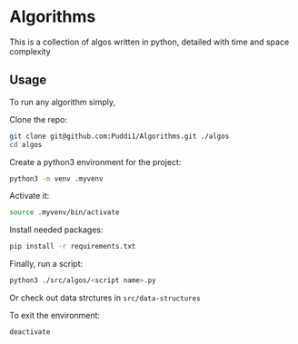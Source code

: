 # Algorithms

This is a collection of algos written in python, detailed with time and space complexity

## Usage
To run any algorithm simply,

Clone the repo:
```sh
git clone git@github.com:Puddi1/Algorithms.git ./algos
cd algos
```

Create a python3 environment for the project:
```sh
python3 -m venv .myvenv
```

Activate it:
```sh
source .myvenv/bin/activate
```

Install needed packages:
```sh
pip install -r requirements.txt
```

Finally, run a script:
```sh
python3 ./src/algos/<script name>.py
```

Or check out data strctures in `src/data-structures`

To exit the environment:
```sh
deactivate
```
